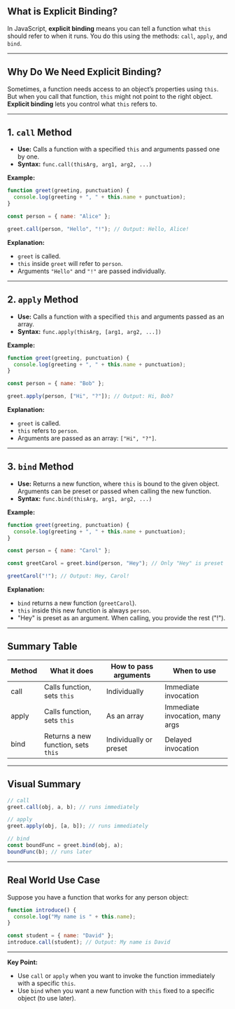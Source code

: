 ## What is Explicit Binding?

In JavaScript, **explicit binding** means you can tell a function what `this` should refer to when it runs. You do this using the methods: `call`, `apply`, and `bind`.

---

## Why Do We Need Explicit Binding?

Sometimes, a function needs access to an object’s properties using `this`. But when you call that function, `this` might not point to the right object. **Explicit binding** lets you control what `this` refers to.

---

## 1. `call` Method

- **Use:** Calls a function with a specified `this` and arguments passed one by one.
- **Syntax:** `func.call(thisArg, arg1, arg2, ...)`

**Example:**

```javascript
function greet(greeting, punctuation) {
  console.log(greeting + ", " + this.name + punctuation);
}

const person = { name: "Alice" };

greet.call(person, "Hello", "!"); // Output: Hello, Alice!
```

**Explanation:**

- `greet` is called.
- `this` inside `greet` will refer to `person`.
- Arguments `"Hello"` and `"!"` are passed individually.

---

## 2. `apply` Method

- **Use:** Calls a function with a specified `this` and arguments passed as an array.
- **Syntax:** `func.apply(thisArg, [arg1, arg2, ...])`

**Example:**

```javascript
function greet(greeting, punctuation) {
  console.log(greeting + ", " + this.name + punctuation);
}

const person = { name: "Bob" };

greet.apply(person, ["Hi", "?"]); // Output: Hi, Bob?
```

**Explanation:**

- `greet` is called.
- `this` refers to `person`.
- Arguments are passed as an array: `["Hi", "?"]`.

---

## 3. `bind` Method

- **Use:** Returns a new function, where `this` is bound to the given object. Arguments can be preset or passed when calling the new function.
- **Syntax:** `func.bind(thisArg, arg1, arg2, ...)`

**Example:**

```javascript
function greet(greeting, punctuation) {
  console.log(greeting + ", " + this.name + punctuation);
}

const person = { name: "Carol" };

const greetCarol = greet.bind(person, "Hey"); // Only "Hey" is preset

greetCarol("!"); // Output: Hey, Carol!
```

**Explanation:**

- `bind` returns a new function (`greetCarol`).
- `this` inside this new function is always `person`.
- "Hey" is preset as an argument. When calling, you provide the rest ("!").

---

## Summary Table

| Method | What it does                        | How to pass arguments  | When to use                     |
| ------ | ----------------------------------- | ---------------------- | ------------------------------- |
| call   | Calls function, sets `this`         | Individually           | Immediate invocation            |
| apply  | Calls function, sets `this`         | As an array            | Immediate invocation, many args |
| bind   | Returns a new function, sets `this` | Individually or preset | Delayed invocation              |

---

## Visual Summary

```javascript
// call
greet.call(obj, a, b); // runs immediately

// apply
greet.apply(obj, [a, b]); // runs immediately

// bind
const boundFunc = greet.bind(obj, a);
boundFunc(b); // runs later
```

---

## Real World Use Case

Suppose you have a function that works for any person object:

```javascript
function introduce() {
  console.log("My name is " + this.name);
}

const student = { name: "David" };
introduce.call(student); // Output: My name is David
```

---

**Key Point:**

- Use `call` or `apply` when you want to invoke the function immediately with a specific `this`.
- Use `bind` when you want a new function with `this` fixed to a specific object (to use later).
